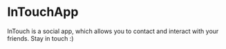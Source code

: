 # InTouchApp
 InTouch is a social app, which allows you to contact and interact with your friends. Stay in touch :)
